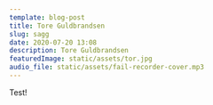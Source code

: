 ```yaml
---
template: blog-post
title: Tore Guldbrandsen
slug: sagg
date: 2020-07-20 13:08
description: Tore Guldbrandsen
featuredImage: static/assets/tor.jpg
audio_file: static/assets/fail-recorder-cover.mp3
---
```





Test!
